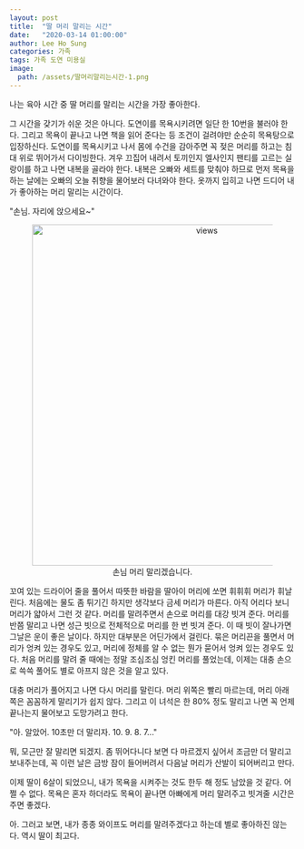 ```yaml
---
layout: post
title:  "딸 머리 말리는 시간"
date:   "2020-03-14 01:00:00"
author: Lee Ho Sung
categories: 가족
tags: 가족 도연 미용실
image:
  path: /assets/딸머리말리는시간-1.png
---
```


나는 육아 시간 중 딸 머리를 말리는 시간을 가장 좋아한다.

그 시간을 갖기가 쉬운 것은 아니다. 도연이를 목욕시키려면 일단 한 10번을 불러야 한다. 그리고 목욕이 끝나고 나면 책을 읽어 준다는 등 조건이 걸려야만 순순히 목욕탕으로 입장하신다. 도연이를 목욕시키고 나서 몸에 수건을 감아주면 꼭 젖은 머리를 하고는 침대 위로 뛰어가서 다이빙한다. 겨우 끄집어 내려서 토끼인지 엘사인지 팬티를 고르는 실랑이를 하고 나면 내복을 골라야 한다. 내복은 오빠와 세트를 맞춰야 하므로 먼저 목욕을 하는 날에는 오빠의 오늘 취향을 물어보러 다녀와야 한다. 옷까지 입히고 나면 드디어 내가 좋아하는 머리 말리는 시간이다.

"손님. 자리에 앉으세요~"

<center>
        <figure>
                <img src="http://blog.novice.io/assets/딸머리말리는시간-1.gif" width="600" alt="views">
                <figcaption>손님 머리 말리겠습니다.</figcaption>
        </figure>
</center>

꼬여 있는 드라이어 줄을 풀어서 따뜻한 바람을 딸아이 머리에 쏘면 휘휘휘 머리가 휘날린다. 처음에는 물도 좀 튀기긴 하지만 생각보다 금세 머리가 마른다. 아직 어리다 보니 머리가 얇아서 그런 것 같다. 머리를 말려주면서 손으로 머리를 대강 빗겨 준다. 머리를 반쯤 말리고 나면 성근 빗으로 전체적으로 머리를 한 번 빗겨 준다. 이 때 빗이 잘나가면 그날은 운이 좋은 날이다. 하지만 대부분은 어딘가에서 걸린다. 묶은 머리끈을 풀면서 머리가 엉켜 있는 경우도 있고, 머리에 정체를 알 수 없는 뭔가 묻어서 엉켜 있는 경우도 있다. 처음 머리를 말려 줄 때에는 정말 조심조심 엉킨 머리를 풀었는데, 이제는 대충 손으로 쓱쓱 풀어도 별로 아프지 않은 것을 알고 있다.

대충 머리가 풀어지고 나면 다시 머리를 말린다. 머리 위쪽은 빨리 마르는데, 머리 아래쪽은 꼼꼼하게 말리기가 쉽지 않다. 그리고 이 녀석은 한 80% 정도 말리고 나면 꼭 언제 끝나는지 물어보고 도망가려고 한다. 

"아. 알았어. 10초만 더 말리자. 10. 9. 8. 7..."

뭐, 모근만 잘 말리면 되겠지. 좀 뛰어다니다 보면 다 마르겠지 싶어서 조금만 더 말리고 보내주는데, 꼭 이런 날은 금방 잠이 들어버려서 다음날 머리가 산발이 되어버리고 만다.  

이제 딸이 6살이 되었으니, 내가 목욕을 시켜주는 것도 한두 해 정도 남았을 것 같다. 어쩔 수 없다. 목욕은 혼자 하더라도 목욕이 끝나면 아빠에게 머리 말려주고 빗겨줄 시간은 주면 좋겠다. 

아. 그러고 보면, 내가 종종 와이프도 머리를 말려주겠다고 하는데 별로 좋아하진 않는다. 역시 딸이 최고다.